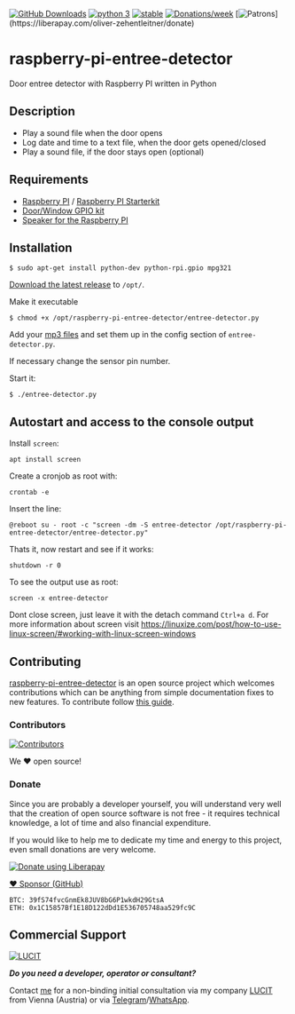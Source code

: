 [![GitHub Downloads](https://img.shields.io/github/downloads/oliver-zehentleitner/raspberry-pi-entree-detector/total?color=blue)](https://github.com/oliver-zehentleitner/raspberry-pi-entree-detector/releases)
[![python 3](https://img.shields.io/badge/python-3-blue.svg)](https://www.python.org/downloads/)
[![stable](https://img.shields.io/badge/status-stable-brightgreen.svg)](https://github.com/oliver-zehentleitner/raspberry-pi-entree-detector/issues)
[![Donations/week](http://img.shields.io/liberapay/receives/oliver-zehentleitner.svg?logo=liberapay)](https://liberapay.com/oliver-zehentleitner/donate)
[![Patrons](http://img.shields.io/liberapay/patrons/oliver-zehentleitner.svg?logo=liberapay")](https://liberapay.com/oliver-zehentleitner/donate)

# raspberry-pi-entree-detector
Door entree detector with Raspberry PI written in Python

## Description
- Play a sound file when the door opens
- Log date and time to a text file, when the door gets opened/closed
- Play a sound file, if the door stays open (optional)

## Requirements
- [Raspberry PI](https://www.amazon.de/gp/search/ref=as_li_qf_sp_sr_tl?ie=UTF8&tag=oliverzehentl-21&keywords=raspberry+pi&index=aps&camp=1638&creative=6742&linkCode=ur2&linkId=40fbf0af9433bd9342388439233dc913) /
[Raspberry PI Starterkit](https://www.amazon.de/gp/product/B01CI5879A/ref=as_li_tl?ie=UTF8&camp=1638&creative=6742&creativeASIN=B01CI5879A&linkCode=as2&tag=oliverzehentl-21&linkId=ae25625f0490ffbfa2ca4ffb0047b8d9)
- [Door/Window GPIO kit](https://www.amazon.de/gp/product/B00DBDT6TY/ref=as_li_tl?ie=UTF8&camp=1638&creative=6742&creativeASIN=B00DBDT6TY&linkCode=as2&tag=oliverzehentl-21&linkId=b24085cc7ae90e2ceae103b494cad697)
- [Speaker for the Raspberry PI](https://www.amazon.de/gp/search/ref=as_li_qf_sp_sr_tl?ie=UTF8&tag=oliverzehentl-21&keywords=pc+speaker&index=aps&camp=1638&creative=6742&linkCode=ur2&linkId=68bce6b6bb4104ae94453af49c907824)

## Installation
```
$ sudo apt-get install python-dev python-rpi.gpio mpg321
```
[Download the latest release](https://github.com/oliver-zehentleitner/raspberry-pi-entree-detector/releases/latest) to
`/opt/`.

Make it executable
```
$ chmod +x /opt/raspberry-pi-entree-detector/entree-detector.py
```

Add your [mp3 files](http://soundbible.com) and set them up in the config section of `entree-detector.py`. 

If necessary change the sensor pin number.

Start it:
```
$ ./entree-detector.py
```

## Autostart and access to the console output
Install `screen`:
```
apt install screen
```

Create a cronjob as root with:
```
crontab -e
```

Insert the line:
```
@reboot su - root -c "screen -dm -S entree-detector /opt/raspberry-pi-entree-detector/entree-detector.py"
```

Thats it, now restart and see if it works:
```
shutdown -r 0
```

To see the output use as root:
```
screen -x entree-detector
```

Dont close screen, just leave it with the detach command `Ctrl+a d`. For more information about screen visit 
https://linuxize.com/post/how-to-use-linux-screen/#working-with-linux-screen-windows

## Contributing
[raspberry-pi-entree-detector](https://github.com/oliver-zehentleitner/raspberry-pi-entree-detector) is an open 
source project which welcomes contributions which can be anything from simple documentation fixes to new features. To 
contribute follow 
[this guide](https://github.com/oliver-zehentleitner/raspberry-pi-entree-detector/blob/master/CONTRIBUTING.md).
 
### Contributors
[![Contributors](https://contributors-img.web.app/image?repo=oliver-zehentleitner/raspberry-pi-entree-detector)](https://github.com/oliver-zehentleitner/raspberry-pi-entree-detector/graphs/contributors)

We :heart: open source!

### Donate
Since you are probably a developer yourself, you will understand very well that the creation of open source software is 
not free - it requires technical knowledge, a lot of time and also financial expenditure.

If you would like to help me to dedicate my time and energy to this project, even small donations are very welcome.

[![Donate using Liberapay](https://liberapay.com/assets/widgets/donate.svg)](https://liberapay.com/oliver-zehentleitner/donate)

[:heart: Sponsor (GitHub)](https://github.com/sponsors/oliver-zehentleitner/)

```
BTC: 39fS74fvcGnmEk8JUV8bG6P1wkdH29GtsA
ETH: 0x1C15857Bf1E18D122dDd1E536705748aa529fc9C
```
## Commercial Support
[![LUCIT](https://www.lucit.tech/files/images/logos/LUCIT-LOGO-TRANS-PLAIN-NEW.png)](https://www.lucit.tech)

***Do you need a developer, operator or consultant?***

Contact [me](https://about.me/oliver-zehentleitner) for a non-binding initial consultation via my company 
[LUCIT](https://www.lucit.tech) from Vienna (Austria) or via [Telegram](https://t.me/LUCIT_OZ)/[WhatsApp](https://wa.me/436602456535).
